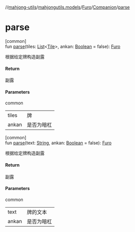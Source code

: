 //[mahjong-utils](../../../../index.md)/[mahjongutils.models](../../index.md)/[Furo](../index.md)/[Companion](index.md)/[parse](parse.md)

# parse

[common]\
fun [parse](parse.md)(tiles: [List](https://kotlinlang.org/api/latest/jvm/stdlib/kotlin.collections/-list/index.html)&lt;[Tile](../../-tile/index.md)&gt;, ankan: [Boolean](https://kotlinlang.org/api/latest/jvm/stdlib/kotlin/-boolean/index.html) = false): [Furo](../index.md)

根据给定牌构造副露

#### Return

副露

#### Parameters

common

| | |
|---|---|
| tiles | 牌 |
| ankan | 是否为暗杠 |

[common]\
fun [parse](parse.md)(text: [String](https://kotlinlang.org/api/latest/jvm/stdlib/kotlin/-string/index.html), ankan: [Boolean](https://kotlinlang.org/api/latest/jvm/stdlib/kotlin/-boolean/index.html) = false): [Furo](../index.md)

根据给定牌构造副露

#### Return

副露

#### Parameters

common

| | |
|---|---|
| text | 牌的文本 |
| ankan | 是否为暗杠 |
